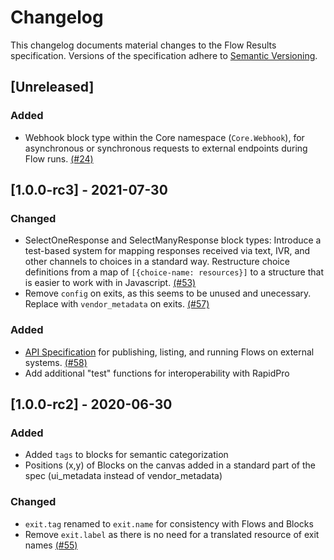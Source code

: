 # Changelog

This changelog documents material changes to the Flow Results specification. Versions of the specification adhere to [Semantic Versioning](https://semver.org/spec/v2.0.0.html).

## \[Unreleased]

### Added

* Webhook block type within the Core namespace (`Core.Webhook`), for asynchronous or synchronous requests to external endpoints during Flow runs. [(#24)](https://github.com/FLOIP/flow-spec/issues/24)

## \[1.0.0-rc3] - 2021-07-30

### Changed

* SelectOneResponse and SelectManyResponse block types: Introduce a test-based system for mapping responses received via text, IVR, and other channels to choices in a standard way. Restructure choice definitions from a map of `[{choice-name: resources}]` to a structure that is easier to work with in Javascript. [(#53)](https://github.com/FLOIP/flow-spec/issues/53)
* Remove `config` on exits, as this seems to be unused and unecessary. Replace with `vendor_metadata` on exits. [(#57)](https://github.com/FLOIP/flow-spec/issues/57)

### Added

* [API Specification](https://github.com/FLOIP/flow-spec/tree/680a4430b683a1d01f13bb4d8515e8f69ca5b016/api-specification.md) for publishing, listing, and running Flows on external systems. [(#58)](https://github.com/FLOIP/flow-spec/issues/58)
* Add additional "test" functions for interoperability with RapidPro

## \[1.0.0-rc2] - 2020-06-30

### Added

* Added `tags` to blocks for semantic categorization
* Positions (x,y) of Blocks on the canvas added in a standard part of the spec (ui\_metadata instead of vendor\_metadata)

### Changed

* `exit.tag` renamed to `exit.name` for consistency with Flows and Blocks
* Remove `exit.label` as there is no need for a translated resource of exit names [(#55)](https://github.com/FLOIP/flow-spec/issues/55)
